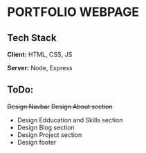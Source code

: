 # PORTFOLIO WEBPAGE

## Tech Stack

**Client:** HTML, CSS, JS

**Server:** Node, Express

## ToDo:
~~Design Navbar~~
~~Design About section~~
- Design Edducation and Skills section
- Design Blog section
- Design Project section
- Design footer
